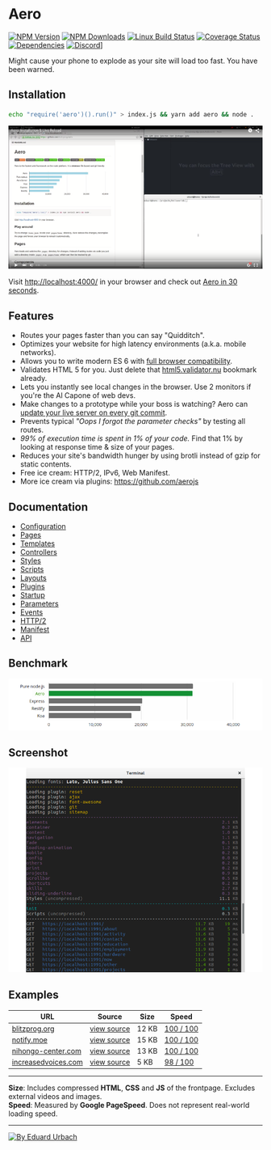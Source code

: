 # Aero

[![NPM Version][npm-image]][npm-url]
[![NPM Downloads][downloads-image]][downloads-url]
[![Linux Build Status][travis-image]][travis-url]
[![Coverage Status][coveralls-image]][coveralls-url]
[![Dependencies][dependencies-image]][dependencies-url]
[![Discord][discord-image]][discord-url]]

Might cause your phone to explode as your site will load too fast. You have been warned.

## Installation

```bash
echo "require('aero')().run()" > index.js && yarn add aero && node .
```

[![Aero Installation & Live Reload](docs/images/aero-installation.png)](https://youtu.be/rcyO3C_cRB4)

Visit [http://localhost:4000/](http://localhost:4000/) in your browser and check out [Aero in 30 seconds](docs/QuickGuide.md).

## Features

* Routes your pages faster than you can say "Quidditch".
* Optimizes your website for high latency environments (a.k.a. mobile networks).
* Allows you to write modern ES 6 with [full browser compatibility](https://github.com/aerojs/aero-transpile-scripts).
* Validates HTML 5 for you. Just delete that [html5.validator.nu](https://html5.validator.nu) bookmark already.
* Lets you instantly see local changes in the browser. Use 2 monitors if you're the Al Capone of web devs.
* Make changes to a prototype while your boss is watching? Aero can [update your live server on every git commit](https://github.com/aerojs/aero-git).
* Prevents typical *"Oops I forgot the parameter checks"* by testing all routes.
* *99% of execution time is spent in 1% of your code.* Find that 1% by looking at response time & size of your pages.
* Reduces your site's bandwidth hunger by using brotli instead of gzip for static contents.
* Free ice cream: HTTP/2, IPv6, Web Manifest.
* More ice cream via plugins: https://github.com/aerojs

## Documentation

* [Configuration](docs/Configuration.md)
* [Pages](docs/Pages.md)
* [Templates](docs/Templates.md)
* [Controllers](docs/Controllers.md)
* [Styles](docs/Styles.md)
* [Scripts](docs/Scripts.md)
* [Layouts](docs/Layouts.md)
* [Plugins](docs/Plugins.md)
* [Startup](docs/Startup.md)
* [Parameters](docs/Parameters.md)
* [Events](docs/Events.md)
* [HTTP/2](docs/HTTP2.md)
* [Manifest](docs/Manifest.md)
* [API](docs/API.md)

## Benchmark

[![Aero Router Performance](docs/images/benchmark.png "Shows requests per second. More is better. Tested with node 6.5.0 on ApacheBench.")](https://github.com/blitzprog/webserver-benchmarks)

## Screenshot

![Terminal output](docs/images/terminal.png)

## Examples

URL                                                                | Source | Size | Speed
------------------------------------------------------------------ | ------ | ---- | ---------
[blitzprog.org](https://blitzprog.org)                             | [view source](https://github.com/blitzprog/blitzprog.org)                 | 12 KB | [100 / 100](https://developers.google.com/speed/pagespeed/insights/?url=https://blitzprog.org&tab=desktop)
[notify.moe](https://notify.moe)                                   | [view source](https://github.com/animenotifier/notify.moe)                | 15 KB | [100 / 100](https://developers.google.com/speed/pagespeed/insights/?url=https://notify.moe&tab=desktop)
[nihongo-center.com](https://nihongo-center.com)                   | [view source](https://github.com/nihongocenter/nihongo-center.com)        | 13 KB | [100 / 100](https://developers.google.com/speed/pagespeed/insights/?url=https://nihongo-center.com&tab=desktop)
[increasedvoices.com](http://increasedvoices.com)                  | [view source](https://github.com/mysticalnight/increasedvoices.com)       |  5 KB | [98 / 100](https://developers.google.com/speed/pagespeed/insights/?url=http://increasedvoices.com&tab=desktop)

---

**Size**: Includes compressed **HTML**, **CSS** and **JS** of the frontpage. Excludes external videos and images.  
**Speed**: Measured by **Google PageSpeed**. Does not represent real-world loading speed.

---

[![By Eduard Urbach](http://forthebadge.com/images/badges/built-with-love.svg)](https://github.com/blitzprog)

[npm-image]: https://img.shields.io/npm/v/aero.svg
[npm-url]: https://npmjs.org/package/aero
[travis-image]: https://img.shields.io/travis/aerojs/aero/master.svg?label=linux
[travis-url]: https://travis-ci.org/aerojs/aero
[coveralls-image]: https://img.shields.io/coveralls/aerojs/aero/master.svg
[coveralls-url]: https://coveralls.io/r/aerojs/aero?branch=master
[downloads-image]: https://img.shields.io/npm/dm/aero.svg
[downloads-url]: https://npmjs.org/package/aero
[dependencies-image]: https://david-dm.org/aerojs/aero.svg
[dependencies-url]: https://david-dm.org/aerojs/aero
[discord-image]: https://img.shields.io/badge/discord-aerojs-738bd7.svg
[discord-url]: https://discord.gg/vyk2MnK

